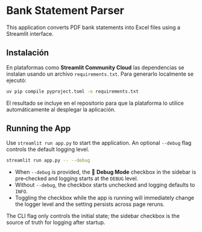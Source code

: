 # Bank Statement Parser

This application converts PDF bank statements into Excel files using a Streamlit interface.

## Instalación

En plataformas como **Streamlit Community Cloud** las dependencias se instalan usando un archivo `requirements.txt`.
Para generarlo localmente se ejecutó:

```bash
uv pip compile pyproject.toml -o requirements.txt
```

El resultado se incluye en el repositorio para que la plataforma lo utilice automáticamente al desplegar la aplicación.

## Running the App

Use `streamlit run app.py` to start the application. An optional `--debug` flag controls the default logging level.

```bash
streamlit run app.py -- --debug
```

- When `--debug` is provided, the 🐞 **Debug Mode** checkbox in the sidebar is pre‑checked and logging starts at the `DEBUG` level.
- Without `--debug`, the checkbox starts unchecked and logging defaults to `INFO`.
- Toggling the checkbox while the app is running will immediately change the logger level and the setting persists across page reruns.

The CLI flag only controls the initial state; the sidebar checkbox is the source of truth for logging after startup.
